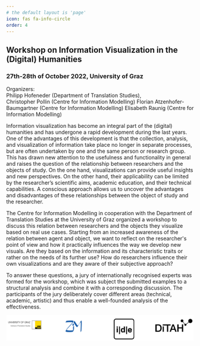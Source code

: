 ```yaml
---
# the default layout is 'page'
icon: fas fa-info-circle
order: 4
---
```


## Workshop on Information Visualization in the (Digital) Humanities

### 27th-28th of October 2022, University of Graz 

Organizers: \
Philipp Hofeneder (Department of Translation Studies),\
Christopher Pollin (Centre for Information Modelling)
Florian Atzenhofer-Baumgartner (Centre for Information Modelling)
Elisabeth Raunig (Centre for Information Modelling)

Information visualization has become an integral part of the (digital) humanities and has undergone a rapid development during the last years. One of the advantages of this development is that the collection, analysis, and visualization of information take place no longer in separate processes, but are often undertaken by one and the same person or research group. This has drawn new attention to the usefulness and functionality in general and raises the question of the relationship between researchers and the objects of study. On the one hand, visualizations can provide useful insights and new perspectives. On the other hand, their applicability can be limited by the researcher’s scientific aims, academic education, and their technical capabilities. A conscious approach allows us to uncover the advantages and disadvantages of these relationships between the object of study and the researcher.

The Centre for Information Modelling in cooperation with the Department of Translation Studies at the University of Graz organized a workshop to discuss this relation between researchers and the objects they visualize based on real use cases. Starting from an increased awareness of the relation between agent and object, we want to reflect on the researcher's point of view and how it practically influences the way we develop new visuals. Are they based on the information and its characteristic traits or rather on the needs of its further use? How do researchers influence their own visualizations and are they aware of their subjective approach?

To answer these questions, a jury of internationally recognised experts was formed for the workshop, which was subject the submitted examples to a structural analysis and combine it with a corresponding discussion. The participants of the jury deliberately cover different areas (technical, academic, artistic) and thus enable a well-founded analysis of the effectiveness.

![Logo University of Graz](\assets\img\logos.png)
